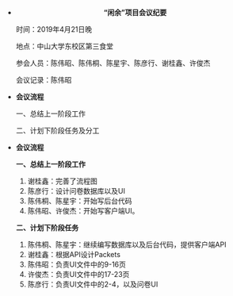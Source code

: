 - <center><B>“闲余”项目会议纪要</B></center>

  时间：2019年4月21日晚

  地点：中山大学东校区第三食堂

  参会人员：陈伟昭、陈伟桐、陈星宇、陈彦行、谢桂鑫、许俊杰

  会议记录：陈伟昭



- **会议流程**

  一、总结上一阶段工作

  二、计划下阶段任务及分工


* **会议流程**

  **一、总结上一阶段工作**

  1. 谢桂鑫：完善了流程图
  2. 陈彦行：设计问卷数据库以及UI
  3. 陈伟桐、陈星宇：开始写后台代码
  4. 陈伟昭、许俊杰：开始写客户端UI。

  **二、计划下阶段任务**

  1. 陈伟桐、陈星宇：继续编写数据库以及后台代码，提供客户端API
  2. 谢桂鑫：根据API设计Packets
  3. 陈伟昭：负责UI文件中的9-16页
  4. 许俊杰：负责UI文件中的17-23页
  5. 陈彦行：负责UI文件中的2-4，以及问卷UI
